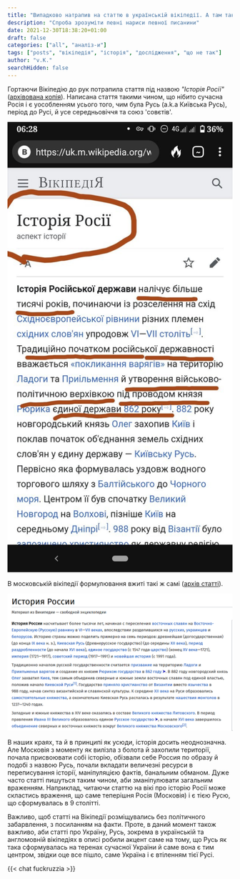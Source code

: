 ```yaml
---
title: "Випадково натрапив на статтю в українській вікіпедії. А там таке... секс, скандал, розслідування"
description: "Спроба зрозуміти певні нариси певної писанини"
date: 2021-12-30T18:38:20+01:00
draft: false
categories: ["all", "аналіз-и"]
tags: ["posts", "вікіпедія", "історія", "дослідження", "що не так"]
author: "v.K."
searchHidden: false
---
```


Гортаючи Вікіпедію до рук потрапила стаття під назвою _"Історія Росії"_ ([архівована копія](http://archive.today/Xc5af)). Написана стаття такими чином, що нібито сучасна Росія і є уособленням усього того, чим була Русь (a.k.a Київська Русь), період до Русі, й усе середньовіччя та союз 'совєтів'.

![img:allegetly moscow](/img/posts/historyofmoscow.jpeg)

В московській вікіпедії формулювання вжиті такі ж самі ([архів статті](http://archive.today/2Z4Tk)).

![img:allegetly moscow-ru](/img/posts/historyofmoscow_ru.png)

В наших краях, та й в принципі як усюди, історія досить неоднозначна. Але Московія з моменту як вилізла з болота й захопили території, почала присвоювати собі історію, обізвали себе Россия по образу й подобі з назвою Русь, почали вкладати величезні ресурси в переписування історії, маніпуляцією фактів, банальним обманом. Дуже часто статті пишуться таким чином, аби зманіпулювати загальним враженням. Наприклад, читаючи статтю на вікі про історію Росії може скластись враження, що саме теперішня Росія (Московія) і є тією Русю, що сформувалась в 9 столітті. 

Важливо, щоб статті на Вікіпедії розміщувались без політичного забарвлення, з посиланням на факти. Проте, в даний момент також важливо, аби статті про Україну, Русь, зокрема в українській та англомовній вікіпедіях в описі робили акцент саме на тому, що Русь як така сформувалась на теренах сучасної України й саме вона є тим центром, звідки оце все пішло, саме Україна і є втіленням тієї Русі.

{{< chat fuckruzzia >}}

